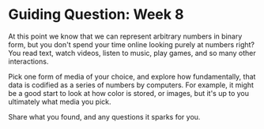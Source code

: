 # Guiding Question: Week 8

At this point we know that we can represent arbitrary numbers in binary form, but you don't spend your time online looking purely at numbers right? You read text, watch videos, listen to music, play games, and so many other interactions.

Pick one form of media of your choice, and explore how fundamentally, that data is codified as a series of numbers by computers. For example, it might be a good start to look at how color is stored, or images, but it's up to you ultimately what media you pick.

Share what you found, and any questions it sparks for you.

